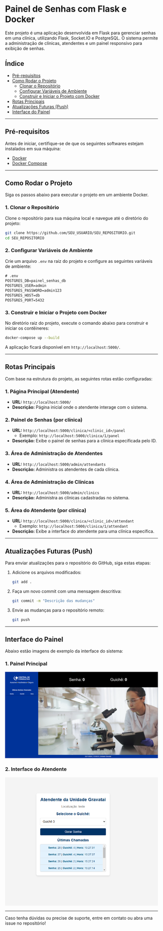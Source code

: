 # Painel de Senhas com Flask e Docker

Este projeto é uma aplicação desenvolvida em Flask para gerenciar senhas em uma clínica, utilizando Flask, Socket.IO e PostgreSQL. O sistema permite a administração de clínicas, atendentes e um painel responsivo para exibição de senhas.

## **Índice**
- [Pré-requisitos](#pré-requisitos)
- [Como Rodar o Projeto](#como-rodar-o-projeto)
  - [Clonar o Repositório](#1-clonar-o-repositório)
  - [Configurar Variáveis de Ambiente](#2-configurar-variáveis-de-ambiente)
  - [Construir e Iniciar o Projeto com Docker](#3-construir-e-iniciar-o-projeto-com-docker)
- [Rotas Principais](#rotas-principais)
- [Atualizações Futuras (Push)](#atualizações-futuras-push)
- [Interface do Painel](#interface-do-painel)

---

## **Pré-requisitos**

Antes de iniciar, certifique-se de que os seguintes softwares estejam instalados em sua máquina:

- [Docker](https://www.docker.com/)
- [Docker Compose](https://docs.docker.com/compose/)

---

## **Como Rodar o Projeto**

Siga os passos abaixo para executar o projeto em um ambiente Docker.

### **1. Clonar o Repositório**

Clone o repositório para sua máquina local e navegue até o diretório do projeto:

```bash
git clone https://github.com/SEU_USUARIO/SEU_REPOSITORIO.git
cd SEU_REPOSITORIO
```

### **2. Configurar Variáveis de Ambiente**

Crie um arquivo `.env` na raiz do projeto e configure as seguintes variáveis de ambiente:

```env
# .env
POSTGRES_DB=painel_senhas_db
POSTGRES_USER=admin
POSTGRES_PASSWORD=admin123
POSTGRES_HOST=db
POSTGRES_PORT=5432
```

### **3. Construir e Iniciar o Projeto com Docker**

No diretório raiz do projeto, execute o comando abaixo para construir e iniciar os contêineres:

```bash
docker-compose up --build
```

A aplicação ficará disponível em `http://localhost:5000/`.

---

## **Rotas Principais**

Com base na estrutura do projeto, as seguintes rotas estão configuradas:

### **1. Página Principal (Atendente)**
- **URL:** `http://localhost:5000/`
- **Descrição:** Página inicial onde o atendente interage com o sistema.

### **2. Painel de Senhas (por clínica)**
- **URL:** `http://localhost:5000/clinica/<clinic_id>/panel`
  - Exemplo: `http://localhost:5000/clinica/1/panel`
- **Descrição:** Exibe o painel de senhas para a clínica especificada pelo ID.

### **3. Área de Administração de Atendentes**
- **URL:** `http://localhost:5000/admin/attendants`
- **Descrição:** Administra os atendentes de cada clínica.

### **4. Área de Administração de Clínicas**
- **URL:** `http://localhost:5000/admin/clinics`
- **Descrição:** Administra as clínicas cadastradas no sistema.

### **5. Área do Atendente (por clínica)**
- **URL:** `http://localhost:5000/clinica/<clinic_id>/attendant`
  - Exemplo: `http://localhost:5000/clinica/1/attendant`
- **Descrição:** Exibe a interface do atendente para uma clínica específica.

---

## **Atualizações Futuras (Push)**

Para enviar atualizações para o repositório do GitHub, siga estas etapas:

1. Adicione os arquivos modificados:
   ```bash
   git add .
   ```
2. Faça um novo commit com uma mensagem descritiva:
   ```bash
   git commit -m "Descrição das mudanças"
   ```
3. Envie as mudanças para o repositório remoto:
   ```bash
   git push
   ```

---

## **Interface do Painel**

Abaixo estão imagens de exemplo da interface do sistema:

### **1. Painel Principal**
![Interface do Painel](imagensPanel/imagePanel.png)

### **2. Interface do Atendente**
![Interface do Atendente](imagensPanel/imageAtendante.png)

---

Caso tenha dúvidas ou precise de suporte, entre em contato ou abra uma issue no repositório!
